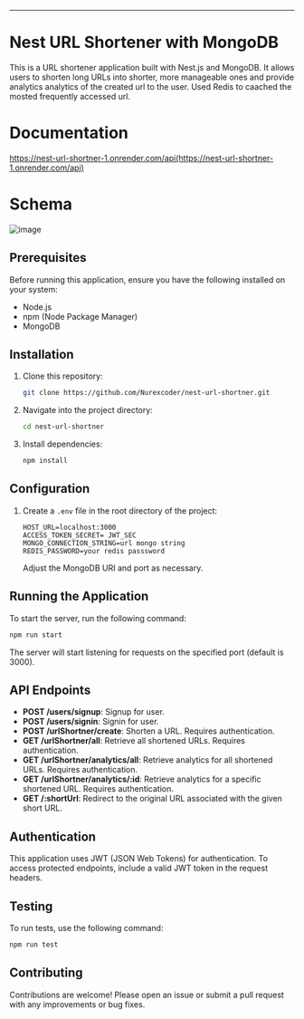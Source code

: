 ---

# Nest URL Shortener with MongoDB

This is a URL shortener application built with Nest.js and MongoDB. It allows users to shorten long URLs into shorter, more manageable ones and provide analytics analytics of the created url to the user. Used Redis to caached the mosted frequently accessed url.

# Documentation
https://nest-url-shortner-1.onrender.com/api(https://nest-url-shortner-1.onrender.com/api)
# Schema

![image](https://github.com/Nurexcoder/nest-url-shortner/assets/56834526/b5aa1b93-c230-43d1-ac3a-6ad819b968bb)

## Prerequisites

Before running this application, ensure you have the following installed on your system:

- Node.js
- npm (Node Package Manager)
- MongoDB

## Installation

1. Clone this repository:

   ```bash
   git clone https://github.com/Nurexcoder/nest-url-shortner.git
   ```

2. Navigate into the project directory:

   ```bash
   cd nest-url-shortner
   ```

3. Install dependencies:

   ```bash
   npm install
   ```

## Configuration

1. Create a `.env` file in the root directory of the project:

   ```plaintext
   HOST_URL=localhost:3000
   ACCESS_TOKEN_SECRET= JWT_SEC
   MONGO_CONNECTION_STRING=url mongo string
   REDIS_PASSWORD=your redis passsword
   ```

   Adjust the MongoDB URI and port as necessary.

## Running the Application

To start the server, run the following command:

```bash
npm run start
```

The server will start listening for requests on the specified port (default is 3000).

## API Endpoints

- **POST /users/signup**: Signup for user.
- **POST /users/signin**: Signin for user.
- **POST /urlShortner/create**: Shorten a URL. Requires authentication.
- **GET /urlShortner/all**: Retrieve all shortened URLs. Requires authentication.
- **GET /urlShortner/analytics/all**: Retrieve analytics for all shortened URLs. Requires authentication.
- **GET /urlShortner/analytics/:id**: Retrieve analytics for a specific shortened URL. Requires authentication.
- **GET /:shortUrl**: Redirect to the original URL associated with the given short URL.

## Authentication

This application uses JWT (JSON Web Tokens) for authentication. To access protected endpoints, include a valid JWT token in the request headers.

## Testing

To run tests, use the following command:

```bash
npm run test
```

## Contributing

Contributions are welcome! Please open an issue or submit a pull request with any improvements or bug fixes.
